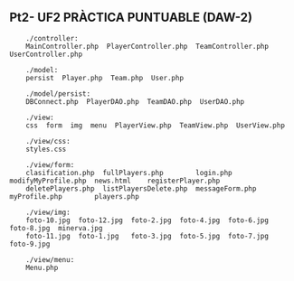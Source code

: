 ## Pt2- UF2 PRÀCTICA PUNTUABLE (DAW-2)

        ./controller:
        MainController.php  PlayerController.php  TeamController.php  UserController.php

        ./model:
        persist  Player.php  Team.php  User.php

        ./model/persist:
        DBConnect.php  PlayerDAO.php  TeamDAO.php  UserDAO.php

        ./view:
        css  form  img  menu  PlayerView.php  TeamView.php  UserView.php

        ./view/css:
        styles.css

        ./view/form:
        clasification.php  fullPlayers.php        login.php        modifyMyProfile.php  news.html    registerPlayer.php
        deletePlayers.php  listPlayersDelete.php  messageForm.php  myProfile.php        players.php

        ./view/img:
        foto-10.jpg  foto-12.jpg  foto-2.jpg  foto-4.jpg  foto-6.jpg  foto-8.jpg  minerva.jpg
        foto-11.jpg  foto-1.jpg   foto-3.jpg  foto-5.jpg  foto-7.jpg  foto-9.jpg

        ./view/menu:
        Menu.php
